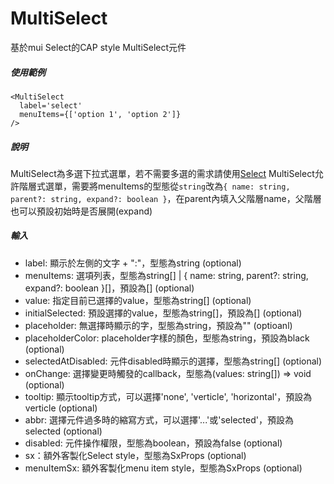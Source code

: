 # MultiSelect
基於mui Select的CAP style MultiSelect元件

##### 使用範例
```
<MultiSelect
  label='select'
  menuItems={['option 1', 'option 2']}
/>
```

##### 說明
MultiSelect為多選下拉式選單，若不需要多選的需求請使用[Select](Select.md)
MultiSelect允許階層式選單，需要將menuItems的型態從`string`改為`{ name: string, parent?: string, expand?: boolean }`，在parent內填入父階層name，父階層也可以預設初始時是否展開(expand)

##### 輸入
* label: 顯示於左側的文字 + ":"，型態為string (optional)
* menuItems: 選項列表，型態為string[] | { name: string, parent?: string, expand?: boolean }[]，預設為[] (optional)
* value: 指定目前已選擇的value，型態為string[] (optional)
* initialSelected: 預設選擇的value，型態為string[]，預設為[] (optional)
* placeholder: 無選擇時顯示的字，型態為string，預設為"" (optioanl)
* placeholderColor: placeholder字樣的顏色，型態為string，預設為black (optional)
* selectedAtDisabled: 元件disabled時顯示的選擇，型態為string[] (optional)
* onChange: 選擇變更時觸發的callback，型態為(values: string[]) => void (optional)
* tooltip: 顯示tooltip方式，可以選擇'none', 'verticle', 'horizontal'，預設為verticle (optional)
* abbr: 選擇元件過多時的縮寫方式，可以選擇'...'或'selected'，預設為selected (optional)
* disabled: 元件操作權限，型態為boolean，預設為false (optional)
* sx：額外客製化Select style，型態為SxProps<Theme> (optional)
* menuItemSx: 額外客製化menu item style，型態為SxProps<Theme> (optional)
